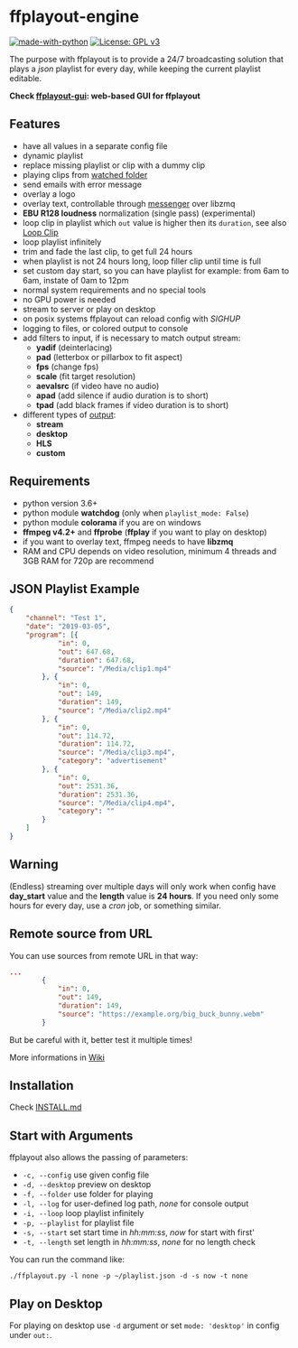 **ffplayout-engine**
================

[![made-with-python](https://img.shields.io/badge/Made%20with-Python-1f425f.svg)](https://www.python.org/)
[![License: GPL v3](https://img.shields.io/badge/License-GPLv3-blue.svg)](https://www.gnu.org/licenses/gpl-3.0)

The purpose with ffplayout is to provide a 24/7 broadcasting solution that plays a *json* playlist for every day, while keeping the current playlist editable.

**Check [ffplayout-gui](https://github.com/ffplayout/ffplayout-gui): web-based GUI for ffplayout**

**Features**
-----

- have all values in a separate config file
- dynamic playlist
- replace missing playlist or clip with a dummy clip
- playing clips from [watched folder](https://github.com/ffplayout/ffplayout-engine/wiki/Watch-Folder)
- send emails with error message
- overlay a logo
- overlay text, controllable through [messenger](https://github.com/ffplayout/messenger) over libzmq
- **EBU R128 loudness** normalization (single pass) (experimental)
- loop clip in playlist which `out` value is higher then its `duration`, see also [Loop Clip](https://github.com/ffplayout/ffplayout-engine/wiki/Loop-Clip)
- loop playlist infinitely
- trim and fade the last clip, to get full 24 hours
- when playlist is not 24 hours long, loop filler clip until time is full
- set custom day start, so you can have playlist for example: from 6am to 6am, instate of 0am to 12pm
- normal system requirements and no special tools
- no GPU power is needed
- stream to server or play on desktop
- on posix systems ffplayout can reload config with *SIGHUP*
- logging to files, or colored output to console
- add filters to input, if is necessary to match output stream:
  - **yadif** (deinterlacing)
  - **pad** (letterbox or pillarbox to fit aspect)
  - **fps** (change fps)
  - **scale** (fit target resolution)
  - **aevalsrc** (if video have no audio)
  - **apad** (add silence if audio duration is to short)
  - **tpad** (add black frames if video duration is to short)
- different types of [output](https://github.com/ffplayout/ffplayout-engine/wiki/Outputs):
  - **stream**
  - **desktop**
  - **HLS**
  - **custom**

Requirements
-----

- python version 3.6+
- python module **watchdog** (only when `playlist_mode: False`)
- python module **colorama** if you are on windows
- **ffmpeg v4.2+** and **ffprobe** (**ffplay** if you want to play on desktop)
- if you want to overlay text, ffmpeg needs to have **libzmq**
- RAM and CPU depends on video resolution, minimum 4 threads and 3GB RAM for 720p are recommend

JSON Playlist Example
-----

```json
{
    "channel": "Test 1",
    "date": "2019-03-05",
    "program": [{
            "in": 0,
            "out": 647.68,
            "duration": 647.68,
            "source": "/Media/clip1.mp4"
        }, {
            "in": 0,
            "out": 149,
            "duration": 149,
            "source": "/Media/clip2.mp4"
        }, {
            "in": 0,
            "out": 114.72,
            "duration": 114.72,
            "source": "/Media/clip3.mp4",
            "category": "advertisement"
        }, {
            "in": 0,
            "out": 2531.36,
            "duration": 2531.36,
            "source": "/Media/clip4.mp4",
            "category": ""
        }
    ]
}
```

**Warning**
-----

(Endless) streaming over multiple days will only work when config have **day_start** value and the **length** value is **24 hours**. If you need only some hours for every day, use a *cron* job, or something similar.

Remote source from URL
-----

You can use sources from remote URL in that way:

```json
...
        {
            "in": 0,
            "out": 149,
            "duration": 149,
            "source": "https://example.org/big_buck_bunny.webm"
        }
```

But be careful with it, better test it multiple times!

More informations in [Wiki](https://github.com/ffplayout/ffplayout-engine/wiki/Remote-URL-Source)

Installation
-----

Check [INSTALL.md](docs/INSTALL.md)

Start with Arguments
-----

ffplayout also allows the passing of parameters:

- `-c, --config` use given config file
- `-d, --desktop` preview on desktop
- `-f, --folder` use folder for playing
- `-l, --log` for user-defined log path, *none* for console output
- `-i, --loop` loop playlist infinitely
- `-p, --playlist` for playlist file
- `-s, --start` set start time in *hh:mm:ss*, *now* for start with first'
- `-t, --length` set length in *hh:mm:ss*, *none* for no length check

You can run the command like:

```SHELL
./ffplayout.py -l none -p ~/playlist.json -d -s now -t none
```

Play on Desktop
-----

For playing on desktop use `-d` argument or set `mode: 'desktop'` in config under `out:`.
